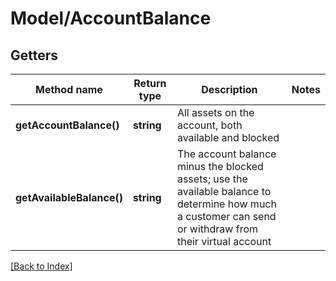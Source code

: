 # Model/AccountBalance

## Getters

Method name | Return type | Description | Notes
------------ | ------------- | ------------- | -------------
**getAccountBalance()** | **string** | All assets on the account, both available and blocked |
**getAvailableBalance()** | **string** | The account balance minus the blocked assets; use the available balance to determine how much a customer can send or withdraw from their virtual account |

[[Back to Index]](../index.md)
